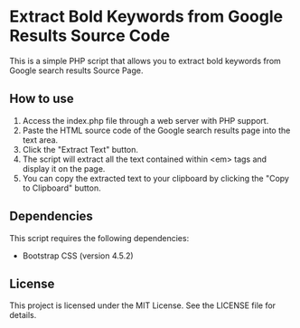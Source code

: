 <h1>Extract Bold Keywords from Google Results Source Code</h1>
<p>This is a simple PHP script that allows you to extract bold keywords from Google search results Source Page.</p>
      <h2>How to use</h2>
      <ol>
        <li>Access the index.php file through a web server with PHP support.</li>
        <li>Paste the HTML source code of the Google search results page into the text area.</li>
        <li>Click the "Extract Text" button.</li>
        <li>The script will extract all the text contained within &lt;em&gt; tags and display it on the page.</li>
        <li>You can copy the extracted text to your clipboard by clicking the "Copy to Clipboard" button.</li>
      </ol>
      <h2>Dependencies</h2>
<p>This script requires the following dependencies:</p>
<ul>
        <li>Bootstrap CSS (version 4.5.2)</li>
</ul>
<h2>License</h2>
<p>This project is licensed under the MIT License. See the LICENSE file for details.</p>
